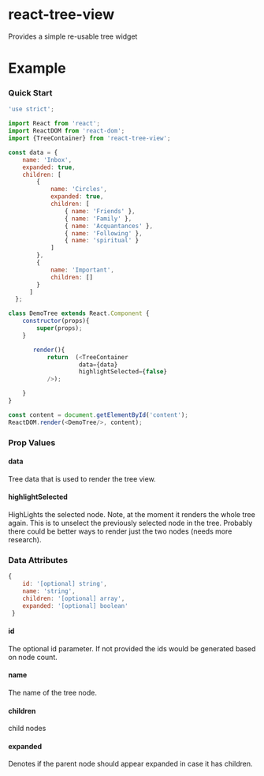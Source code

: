 # react-tree-view
Provides a simple re-usable tree widget

# Example

### Quick Start
```javascript
'use strict';

import React from 'react';
import ReactDOM from 'react-dom';
import {TreeContainer} from 'react-tree-view';

const data = {
    name: 'Inbox',
    expanded: true,
    children: [
        {
            name: 'Circles',
            expanded: true,
            children: [
                { name: 'Friends' },
                { name: 'Family' },
                { name: 'Acquantances' },
                { name: 'Following' },
                { name: 'spiritual' }
            ]
        },
        {
            name: 'Important',
            children: []
        }
      ]
  };

class DemoTree extends React.Component {
    constructor(props){
        super(props);
    }

       render(){
           return  (<TreeContainer
                    data={data}
                    highlightSelected={false}
           />);

    }
}

const content = document.getElementById('content');
ReactDOM.render(<DemoTree/>, content);
```

### Prop Values

#### data
Tree data that is used to render the tree view.

#### highlightSelected
HighLights the selected node. Note, at the moment it renders the whole tree again. This is to unselect the previously selected node in the tree. Probably there could be better ways to render just the two nodes (needs more research).

### Data Attributes

```javascript
{
    id: '[optional] string',
    name: 'string',
    children: '[optional] array',
    expanded: '[optional] boolean'
 }
 ```
#### id
 The optional id parameter. If not provided the ids would be generated based on node count.
 
#### name
 The name of the tree node.
 
#### children
 child nodes
 
#### expanded
Denotes if the parent node should appear expanded in case it has children.



